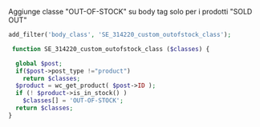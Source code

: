 Aggiunge classe "OUT-OF-STOCK" su body tag solo per i prodotti "SOLD OUT"


```php
add_filter('body_class', 'SE_314220_custom_outofstock_class');

 function SE_314220_custom_outofstock_class ($classes) {

  global $post;
  if($post->post_type !="product")
    return $classes;
  $product = wc_get_product( $post->ID );
  if (! $product->is_in_stock() ) 
    $classes[] = 'OUT-OF-STOCK';
  return $classes;
}
```
